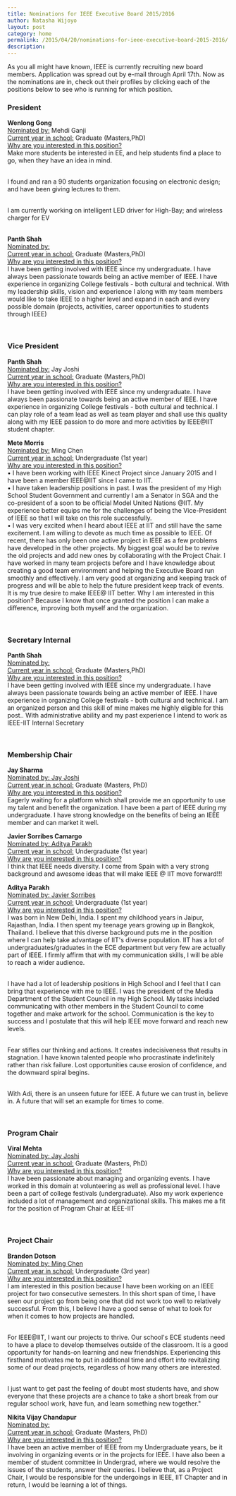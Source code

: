 ```yaml
---
title: Nominations for IEEE Executive Board 2015/2016
author: Natasha Wijoyo
layout: post
category: home
permalink: /2015/04/20/nominations-for-ieee-executive-board-2015-2016/
description:
---
```

As you all might have known, IEEE is currently recruiting new board members. Application was spread out by e-mail through April 17th. Now as the nominations are in, check out their profiles by clicking each of the positions below to see who is running for which position. 

<div onClick="openClose('a1')" style="cursor:hand; cursor:pointer"><h3>President</h3></div>
<div id="a1" class="texter">
<p><b>Wenlong Gong</b></br>
<u>Nominated by:</u> Mehdi Ganji</br>
<u>Current year in school:</u> Graduate (Masters,PhD)</br>
<u>Why are you interested in this position?</u></br>
Make more students be interested in EE, and help students find a place to go, when they have an idea in mind.  </br></br>

I found and ran a 90 students organization focusing on electronic design; and have been giving lectures to them.</br></br>

I am currently working on intelligent LED driver for High-Bay; and wireless charger for EV</br></br>
</p>
<p><b>Panth Shah</b></br>
<u>Nominated by:</u> </br>
<u>Current year in school:</u> Graduate (Masters,PhD)</br>
<u>Why are you interested in this position?</u></br>
I have been getting involved with IEEE since my undergraduate. I have always been passionate towards being an active member of IEEE. I have experience in organizing College festivals - both cultural and technical. With my leadership skills, vision and experience I along with my team members would like to take IEEE to a higher level and expand in each and every possible domain (projects, activities, career opportunities to students through IEEE)
</p>
<br />
</div>

<div onClick="openClose('a2')" style="cursor:hand; cursor:pointer"><h3>Vice President</h3></div>
<div id="a2" class="texter">
<p><b>Panth Shah</b></br>
<u>Nominated by:</u> Jay Joshi</br>
<u>Current year in school:</u> Graduate (Masters,PhD)</br>
<u>Why are you interested in this position?</u></br>
I have been getting involved with IEEE since my undergraduate. I have always been passionate towards being an active member of IEEE. I have experience in organizing College festivals - both cultural and technical. I can play role of a team lead as well as team player and shall use this quality along with my IEEE passion to do more and more activities by IEEE@IIT student chapter.
</p>
<p><b>Mete Morris</b></br>
<u>Nominated by:</u> Ming Chen</br>
<u>Current year in school:</u> Undergraduate (1st year)</br>
<u>Why are you interested in this position?</u></br>
•	I have been working with IEEE Kinect Project since January 2015 and I have been a member IEEE@IIT since I came to IIT.</br>
•	I have taken leadership positions in past. I was the president of my High School Student Government and currently I am a Senator in SGA and the co-president of a soon to be official Model United Nations @IIT. My experience better equips me for the challenges of being the Vice-President of IEEE so that I will take on this role successfully.</br>
•	I was very excited when I heard about IEEE at IIT and still have the same excitement. I am willing to devote as much time as possible to IEEE. Of recent, there has only been one active project in IEEE as a few problems have developed in the other projects. My biggest goal would be to revive the old projects and add new ones by collaborating with the Project Chair. I have worked in many team projects before and I have knowledge about creating a good team environment and helping the Executive Board run smoothly and effectively. I am very good at organizing and keeping track of progress and will be able to help the future president keep track of events. It is my true desire to make IEEE@ IIT better. Why I am interested in this position? Because I know that once granted the position I can make a difference, improving both myself and the organization.
</p>
<br />
</div>

<div onClick="openClose('a3')" style="cursor:hand; cursor:pointer"><h3>Secretary Internal</h3></div>
<div id="a3" class="texter">
<p><b>Panth Shah</b></br>
<u>Nominated by:</u> </br>
<u>Current year in school:</u> Graduate (Masters,PhD)</br>
<u>Why are you interested in this position?</u></br>
I have been getting involved with IEEE since my undergraduate. I have always been passionate towards being an active member of IEEE. I have experience in organizing College festivals - both cultural and technical. I am an organized person and this skill of mine makes me highly eligible for this post.. With administrative ability and my past experience I intend to work as IEEE-IIT Internal Secretary
</p>
<br />
</div>

<div onClick="openClose('a4')" style="cursor:hand; cursor:pointer"><h3>Membership Chair</h3></div>
<div id="a4" class="texter">
<p><b>Jay Sharma</b></br>
<u>Nominated by: Jay Joshi</u> </br>
<u>Current year in school:</u> Graduate (Masters, PhD)</br>
<u>Why are you interested in this position?</u></br>
Eagerly waiting for a platform which shall provide me an opportunity to use my talent and benefit the organization. I have been a part of IEEE during my undergraduate. I have strong knowledge on the benefits of being an IEEE member and can market it well.
</p>
<p><b>Javier Sorribes Camargo</b></br>
<u>Nominated by: Aditya Parakh</u> </br>
<u>Current year in school:</u> Undergraduate (1st year)</br>
<u>Why are you interested in this position?</u></br>
I think that IEEE needs diversity. I come from Spain with a very strong background and awesome ideas that will make IEEE @ IIT move forward!!!
</p>
<p><b>Aditya Parakh</b></br>
<u>Nominated by: Javier Sorribes</u> </br>
<u>Current year in school:</u> Undergraduate (1st year)</br>
<u>Why are you interested in this position?</u></br>
I was born in New Delhi, India. I spent my childhood years in Jaipur, Rajasthan, India. I then spent my teenage years growing up in Bangkok, Thailand. I believe that this diverse background puts me in the position where I can help take advantage of IIT's diverse population. IIT has a lot of undergraduates/graduates in the ECE department but very few are actually part of IEEE. I firmly affirm that with my communication skills, I will be able to reach a wider audience. </br></br>

I have had a lot of leadership positions in High School and I feel that I can bring that experience with me to IEEE. I was the president of the Media Department of the Student Council in my High School. My tasks included communicating with other members in the Student Council to come together and make artwork for the school. Communication is the key to success and I postulate that this will help IEEE move forward and reach new levels. </br></br>

Fear stifles our thinking and actions. It creates indecisiveness that results in stagnation. I have known talented people who procrastinate indefinitely rather than risk failure. Lost opportunities cause erosion of confidence, and the downward spiral begins. </br></br>

With Adi, there is an unseen future for IEEE. A future we can trust in, believe in. A future that will set an example for times to come. 
</p>
<br />
</div>

<div onClick="openClose('a5')" style="cursor:hand; cursor:pointer"><h3>Program Chair</h3></div>
<div id="a5" class="texter">
<p><b>Viral Mehta</b></br>
<u>Nominated by: Jay Joshi</u> </br>
<u>Current year in school:</u> Graduate (Masters, PhD)</br>
<u>Why are you interested in this position?</u></br>
I have been passionate about managing and organizing events. I have worked in this domain at volunteering as well as professional level. I have been a part of college festivals (undergraduate). Also my work experience included a lot of management and organizational skills. This makes me a fit for the position of Program Chair at IEEE-IIT
</p>
<br />
</div>

<div onClick="openClose('a6')" style="cursor:hand; cursor:pointer"><h3>Project Chair</h3></div>
<div id="a6" class="texter">
<p><b>Brandon Dotson</b></br>
<u>Nominated by: Ming Chen</u> </br>
<u>Current year in school:</u> Undergraduate (3rd year)</br>
<u>Why are you interested in this position?</u></br>
I am interested in this position because I have been working on an IEEE project for two consecutive semesters. In this short span of time, I have seen our project go from being one that did not work too well to relatively successful. From this, I believe I have a good sense of what to look for when it comes to how projects are handled.</br></br>

For IEEE@IIT, I want our projects to thrive. Our school's ECE students need to have a place to develop themselves outside of the classroom. It is a good opportunity for hands-on learning and new friendships. Experiencing this firsthand motivates me to put in additional time and effort into revitalizing some of our dead projects, regardless of how many others are interested.</br></br>

I just want to get past the feeling of doubt most students have, and show everyone that these projects are a chance to take a short break from our regular school work, have fun, and learn something new together."
</p>
<p><b>Nikita Vijay Chandapur</b></br>
<u>Nominated by: </u></br> 
<u>Current year in school:</u> Graduate (Masters, PhD)</br>
<u>Why are you interested in this position?</u></br>
I have been an active member of IEEE from my Undergraduate years, be it involving in organizing events or in the projects for IEEE. I have also been a member of student committee in Undergrad, where we would resolve the issues of the students, answer their queries. I believe that, as a Project Chair, I would be responsible for the undergoings in IEEE, IIT Chapter and in return, I would be learning a lot of things.
</p>

<br />
</div>
